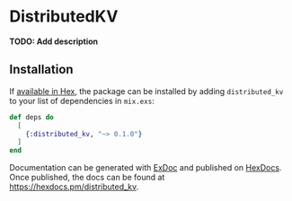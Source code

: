 # DistributedKV

**TODO: Add description**

## Installation

If [available in Hex](https://hex.pm/docs/publish), the package can be installed
by adding `distributed_kv` to your list of dependencies in `mix.exs`:

```elixir
def deps do
  [
    {:distributed_kv, "~> 0.1.0"}
  ]
end
```

Documentation can be generated with [ExDoc](https://github.com/elixir-lang/ex_doc)
and published on [HexDocs](https://hexdocs.pm). Once published, the docs can
be found at <https://hexdocs.pm/distributed_kv>.

